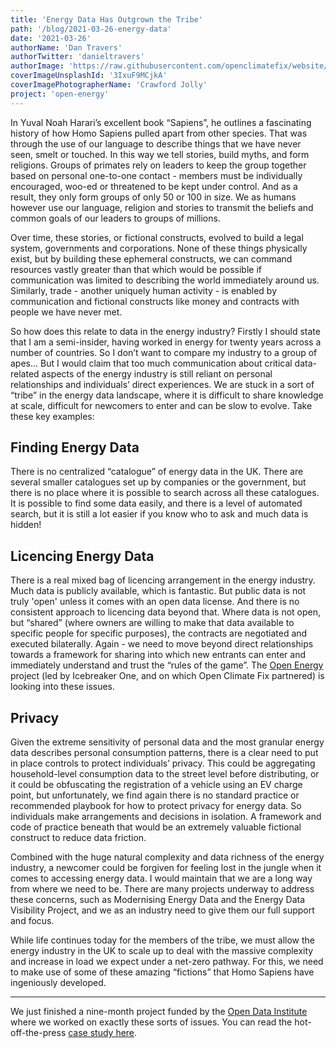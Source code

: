 ```yaml
---
title: 'Energy Data Has Outgrown the Tribe'
path: '/blog/2021-03-26-energy-data'
date: '2021-03-26'
authorName: 'Dan Travers'
authorTwitter: 'danieltravers'
authorImage: 'https://raw.githubusercontent.com/openclimatefix/website/master/src/images/people/dan.jpg'
coverImageUnsplashId: '3IxuF9MCjkA'
coverImagePhotographerName: 'Crawford Jolly'
project: 'open-energy'
---
```


In Yuval Noah Harari’s excellent book “Sapiens”, he outlines a fascinating history of how Homo Sapiens pulled apart from other species. That was through the use of our language to describe things that we have never seen, smelt or touched. In this way we tell stories, build myths, and form religions. Groups of primates rely on leaders to keep the group together based on personal one-to-one contact - members must be individually encouraged, woo-ed or threatened to be kept under control. And as a result, they only form groups of only 50 or 100 in size. We as humans however use our language, religion and stories to transmit the beliefs and common goals of our leaders to groups of millions.

Over time, these stories, or fictional constructs, evolved to build a legal system, governments and corporations. None of these things physically exist, but by building these ephemeral constructs, we can command resources vastly greater than that which would be possible if communication was limited to describing the world immediately around us. Similarly, trade - another uniquely human activity - is enabled by communication and fictional constructs like money and contracts with people we have never met.

So how does this relate to data in the energy industry? Firstly I should state that I am a semi-insider, having worked in energy for twenty years across a number of countries. So I don’t want to compare my industry to a group of apes... But I would claim that too much communication about critical data-related aspects of the energy industry is still reliant on personal relationships and individuals’ direct experiences. We are stuck in a sort of “tribe” in the energy data landscape, where it is difficult to share knowledge at scale, difficult for newcomers to enter and can be slow to evolve. Take these key examples:

## Finding Energy Data

There is no centralized “catalogue” of energy data in the UK. There are several smaller catalogues set up by companies or the government, but there is no place where it is possible to search across all these catalogues. It is possible to find some data easily, and there is a level of automated search, but it is still a lot easier if you know who to ask and much data is hidden!

## Licencing Energy Data

There is a real mixed bag of licencing arrangement in the energy industry. Much data is publicly available, which is fantastic. But public data is not truly 'open' unless it comes with an open data license. And there is no consistent approach to licencing data beyond that. Where data is not open, but “shared” (where owners are willing to make that data available to specific people for specific purposes), the contracts are negotiated and executed bilaterally. Again - we need to move beyond direct relationships towards a framework for sharing into which new entrants can enter and immediately understand and trust the “rules of the game”. The [Open Energy](https://icebreakerone.org/energy/) project (led by Icebreaker One, and on which Open Climate Fix partnered) is looking into these issues.

## Privacy

Given the extreme sensitivity of personal data and the most granular energy data describes personal consumption patterns, there is a clear need to put in place controls to protect individuals’ privacy. This could be aggregating household-level consumption data to the street level before distributing, or it could be obfuscating the registration of a vehicle using an EV charge point, but unfortunately, we find again there is no standard practice or recommended playbook for how to protect privacy for energy data. So individuals make arrangements and decisions in isolation. A framework and code of practice beneath that would be an extremely valuable fictional construct to reduce data friction.

Combined with the huge natural complexity and data richness of the energy industry, a newcomer could be forgiven for feeling lost in the jungle when it comes to accessing energy data. I would maintain that we are a long way from where we need to be. There are many projects underway to address these concerns, such as Modernising Energy Data and the Energy Data Visibility Project, and we as an industry need to give them our full support and focus.

While life continues today for the members of the tribe, we must allow the energy industry in the UK to scale up to deal with the massive complexity and increase in load we expect under a net-zero pathway. For this, we need to make use of some of these amazing “fictions” that Homo Sapiens have ingeniously developed.

---

We just finished a nine-month project funded by the [Open Data Institute](https://theodi.org/) where we worked on exactly these sorts of issues. You can read the hot-off-the-press [case study here](https://theodi.org/article/open-climate-fix-making-the-electricity-grid-more-efficient-through-open-data/).
